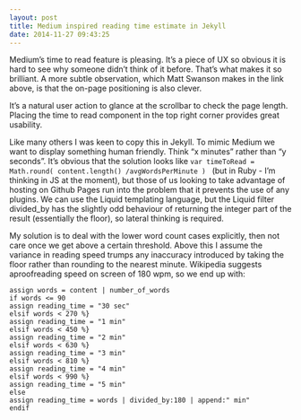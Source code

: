 ```yaml
---
layout: post
title: Medium inspired reading time estimate in Jekyll
date: 2014-11-27 09:43:25
---
```

Medium’s time to read feature is pleasing. It’s a piece of UX so obvious it is hard to see why someone didn’t think of it before. That’s what makes it so brilliant. A more subtle observation, which Matt Swanson makes in the link above, is that the on-page positioning is also clever. 

It’s a natural user action to glance at the scrollbar to check the page length. Placing the time to read component in the top right corner provides great usability.

Like many others I was keen to copy this in Jekyll. To mimic Medium we want to display something human friendly. Think “x minutes” rather than “y seconds”. It’s obvious that the solution looks like 
`
var timeToRead = Math.round( content.length() /avgWordsPerMinute ) 
`
(but in Ruby - I’m thinking in JS at the moment), but those of us looking to take advantage of hosting on Github Pages run into the problem that it prevents the use of any plugins. We can use the Liquid templating language, but the Liquid filter divided_by has the slightly odd behaviour of returning the integer part of the result (essentially the floor), so lateral thinking is required.

My solution is to deal with the lower word count cases explicitly, then not care once we get above a certain threshold. Above this I assume the variance in reading speed trumps any inaccuracy introduced by taking the floor rather than rounding to the nearest minute. Wikipedia suggests aproofreading speed on screen of 180 wpm, so we end up with:

	assign words = content | number_of_words
	if words <= 90 
	assign reading_time = "30 sec" 
	elsif words < 270 %}
	assign reading_time = "1 min" 
	elsif words < 450 %}
	assign reading_time = "2 min" 
	elsif words < 630 %}
	assign reading_time = "3 min" 
	elsif words < 810 %}
	assign reading_time = "4 min" 
	elsif words < 990 %}
	assign reading_time = "5 min" 
	else 
	assign reading_time = words | divided_by:180 | append:" min" 
	endif



